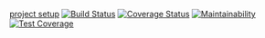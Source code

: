 [project setup](https://www.smashingmagazine.com/2020/04/express-api-backend-project-postgresql/)
[![Build Status](https://travis-ci.org/tlodge/fmundane-engine.svg?branch=master)](https://travis-ci.org/tlodge/fmundane-engine)
[![Coverage Status](https://coveralls.io/repos/github/tlodge/fmundane-engine/badge.svg?branch=master)](https://coveralls.io/github/tlodge/fmundane-engine?branch=master)
[![Maintainability](https://api.codeclimate.com/v1/badges/2849adae1a19b1389f8f/maintainability)](https://codeclimate.com/github/tlodge/fmundane-engine/maintainability)
[![Test Coverage](https://api.codeclimate.com/v1/badges/2849adae1a19b1389f8f/test_coverage)](https://codeclimate.com/github/tlodge/fmundane-engine/test_coverage)
